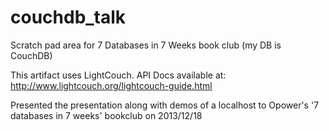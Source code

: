 couchdb_talk
============

Scratch pad area for 7 Databases in 7 Weeks book club (my DB is CouchDB)

This artifact uses LightCouch.  API Docs available at: http://www.lightcouch.org/lightcouch-guide.html

Presented the presentation along with demos of a localhost to Opower's '7 databases in 7 weeks' bookclub on 2013/12/18

